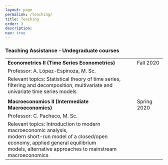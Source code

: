 ```yaml
---
layout: page
permalink: /teaching/
title: Teaching
order: 3
description: 
nav: true
---
```


### Teaching Assistance - Undegraduate courses

|                                                                                                                                                                                                                |             |
|----------------------------------------------------------------------------------------------------------------------------------------------------------------------------------------------------------------|-------------|
| **Econometrics II (Time Series Econometrics)**                                                                                                                                                                 |   Fall 2020 |
| Professor: A. López-Espinoza, M. Sc.                                                                                                                                                                           |             |
| Relevant topics: Statistical theory of time series,<br>filtering and decomposition, multivariate and univariate time series models                                                                             |             |
|                                                                                                                                                                                                                |             |
| **Macroeconomics II (Intermediate Macroeconomics)**                                                                                                                                                            | Spring 2020 |
| Professor: C. Pacheco, M. Sc.                                                                                                                                                                                  |             |
| Relevant topics: Introduction to modern macroeconomic analysis,<br>modern short-run model of a closed/open economy, applied general equilibrium<br>models, alternative approaches to mainstream macroeconomics |             |

